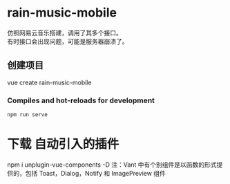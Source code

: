 # rain-music-mobile
仿照网易云音乐搭建，调用了其多个接口。  
有时接口会出现问题，可能是服务器崩溃了。 
 
## 创建项目
vue create rain-music-mobile


### Compiles and hot-reloads for development
```
npm run serve
```
# 下载 自动引入的插件
npm i unplugin-vue-components -D
注：Vant 中有个别组件是以函数的形式提供的，包括 Toast，Dialog，Notify 和 ImagePreview 组件